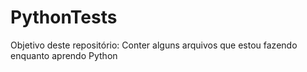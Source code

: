 # PythonTests
Objetivo deste repositório: Conter alguns arquivos que estou fazendo enquanto aprendo Python

